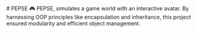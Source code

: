 #   P E P S E  🎮
 
 PEPSE, simulates a game world with an interactive avatar. By harnessing OOP principles like encapsulation and inheritance, this project ensured modularity and efficient object management. 
